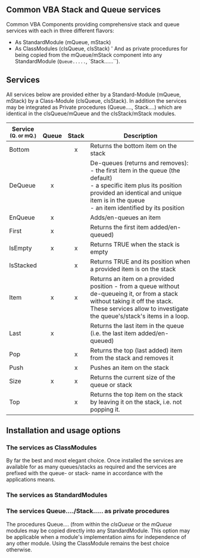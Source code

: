 ## Common VBA Stack and Queue services
Common VBA Components providing comprehensive stack and queue services with each in three different flavors:
- As StandardModule (mQueue, mStack)
- As ClassModules (clsQueue, clsStack)
' And as private procedures for being copied from the mQueue/mStack component into any StandardModule (`Queue.....`, `Stack......``).

## Services
All services below are provided either by a Standard-Module (mQueue, mStack) by a Class-Module (clsQueue, clsStack). In addition the services may be integrated as Private procedures (Queue...., Stack....) which are identical in the clsQueue/mQueue and the clsStack/mStack modules.

| Service<br><small>(Q. or mQ.)</small> | <br>Queue | <br>Stack | <br>Description                                                                        |
| --------- |:-----:|:-----:|------------------------------------------------------------------------------------|
| Bottom    |       |   x   | Returns the bottom item on the stack                                               |
| DeQueue   |   x   |       | De-queues (returns and removes):<br>- the first item in the queue (the default)<br>- a specific item plus its position provided an identical and unique item is in the queue<br>- an item identified by its position       |
| EnQueue   |   x   |       | Adds/en-queues an item
| First     |   x   |       | Returns the first item added/en-queued)                                            |
| IsEmpty   |   x   |   x   | Returns TRUE when the stack is empty                                               |
| IsStacked |       |   x   | Returns TRUE and its position when a provided item is on the stack                 |
| Item      |   x   |   x   | Returns an item on a provided position - from a queue without de-queueing it, or from a stack without taking it off the stack. These services allow to investigate the queue's/stack's items in a loop. |
| Last      |   x   |       | Returns the last item in the queue (i.e. the last item added/en-queued)
| Pop       |       |   x   | Returns the top (last added) item from the stack and removes it                    |
| Push      |       |   x   | Pushes an item on the stack                                                        |
| Size      |   x   |   x   | Returns the current size of the queue or stack                                     |
| Top       |       |   x   | Returns the top item on the stack by leaving it on the stack, i.e. not popping it. |


## Installation and usage options
### The services as ClassModules
By far the best and most elegant choice. Once installed the services are available for as many queues/stacks as required and the services are prefixed with the queue- or stack- name in accordance with the applications means.

### The services as StandardModules
### The services Queue..../Stack..... as private procedures
The procedures Queue.... (from within the _clsQueue_ or the _mQueue_ modules may be copied directly into any StandardModule. This option may be applicable when a module's implementation aims for independence of any other module. Using the ClassModule remains the best choice otherwise. 






